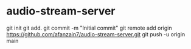 # audio-stream-server
git init
git add.
git commit -m "Initial commit"
git remote add origin https://github.com/afanzain7/audio-stream-server.git
git push -u origin main
